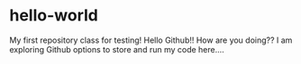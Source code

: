 # hello-world
My first repository class for testing!
Hello Github!! How are you doing??
I am exploring Github options to store and run my code here....
